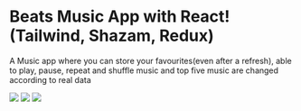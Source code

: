 <!-- npm run dev -->

<h1>Beats Music App with React! (Tailwind, Shazam, Redux)</h1>
<p>A Music app where you can store your favourites(even after a refresh), able to play, pause, repeat and shuffle music and top five music are changed according to real data</p>
<img src = "https://github.com/eshanie-hub/music_player_backup/assets/61816545/a63cb1f3-56d1-4b1d-8fcf-7c33e5966ba6"/>
<img src = "https://github.com/eshanie-hub/music_player_backup/assets/61816545/48b658d8-57e9-4b2f-bf27-699d9b502a34"/>
<img src = "https://github.com/eshanie-hub/music_player_backup/assets/61816545/9dc32439-a726-4f6a-a45b-3cf61be35057"/>
